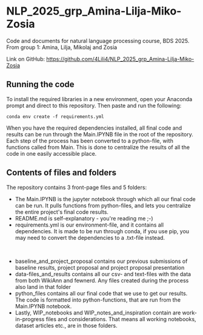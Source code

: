 # NLP_2025_grp_Amina-Lilja-Miko-Zosia
 Code and documents for natural language processing course, BDS 2025. From group 1: Amina, Lilja, Mikolaj and Zosia
 
 Link on GitHub: https://github.com/4Lili4/NLP_2025_grp_Amina-Lilja-Miko-Zosia

## Running the code
To install the required libraries in a new environment, open your Anaconda prompt and direct to this repository. Then paste and run the following:
```
conda env create -f requirements.yml
```
When you have the required dependencies installed, all final code and results can be run through the Main.IPYNB file in the root of the repository. Each step of the process has been converted to a python-file, with functions called from Main. This is done to centralize the results of all the code in one easily accessible place.

## Contents of files and folders
The repository contains 3 front-page files and 5 folders: 
 - The Main.IPYNB is the jupyter notebook through which all our final code can be run. It pulls functions from python-files, and lets you centralize the entire project's final code results.
 - README.md is self-explanatory - you're reading me ;-)
 - requirements.yml is our environment-file, and it contains all dependencies. It is made to be run through conda, if you use pip, you may need to convert the dependencies to a .txt-file instead.
<br>

 - baseline_and_project_proposal contains our previous submissions of baseline results, project proposal and project proposal presentation
 - data-files_and_results contains all our csv- and text-files with the data from both WikiAnn and fewnerd. Any files created during the process also land in that folder
 - python_files contains all our final code that we use to get our results. The code is formatted into python-functions, that are run from the Main.IPYNB notebook.
 - Lastly, WIP_notebooks and WIP_notes_and_inspiration contain are work-in-progress files and considerations. That means all working notebooks, dataset articles etc., are in those folders.
